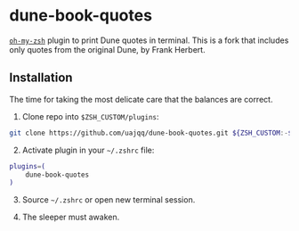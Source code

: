 dune-book-quotes
===========

[`oh-my-zsh`](https://github.com/robbyrussell/oh-my-zsh) plugin to print Dune quotes in terminal. This is a fork that includes only quotes from the original Dune, by Frank Herbert. 

Installation
------------
The time for taking the most delicate care that the balances are correct.

1. Clone repo into `$ZSH_CUSTOM/plugins`:

```bash
git clone https://github.com/uajqq/dune-book-quotes.git ${ZSH_CUSTOM:-$HOME/.oh-my-zsh/custom}/plugins/dune-book-quotes
```

2. Activate plugin in your `~/.zshrc` file:

```bash
plugins=(
	dune-book-quotes
)
```

3. Source `~/.zshrc` or open new terminal session.

4. The sleeper must awaken.
